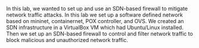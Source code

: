 In this lab, we wanted to set up and use an SDN-based firewall to mitigate network traffic attacks. In this lab we set up a software defined network based on mininet, containernet, POX controller, and OVS. We created an SDN infrastructure in a VirtualBox VM which had Ubuntu/Linux installed. Then we set up an SDN-based firewall to control and filter network traffic to block malicious and unauthorized network traffic.  
